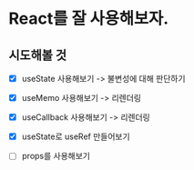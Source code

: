 # React를 잘 사용해보자.


## 시도해볼 것 

- [X] useState 사용해보기 -> 불변성에 대해 판단하기
- [X] useMemo 사용해보기 -> 리렌더링
- [X] useCallback 사용해보기 -> 리렌더링
- [X] useState로 useRef 만들어보기
- [ ] props를 사용해보기

